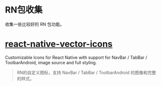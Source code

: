 # RN包收集

收集一些比较好的 RN 包功能。

# [react-native-vector-icons](https://github.com/oblador/react-native-vector-icons)

Customizable Icons for React Native with support for NavBar / TabBar / ToolbarAndroid, image source and full styling.

> RN的自定义图标，支持 NavBar / TabBar / ToolbarAndroid 的图像和完整的样式。

